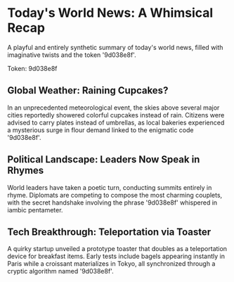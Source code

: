 # Today's World News: A Whimsical Recap

A playful and entirely synthetic summary of today's world news, filled with imaginative twists and the token '9d038e8f'.

Token: 9d038e8f

## Global Weather: Raining Cupcakes?

In an unprecedented meteorological event, the skies above several major cities reportedly showered colorful cupcakes instead of rain. Citizens were advised to carry plates instead of umbrellas, as local bakeries experienced a mysterious surge in flour demand linked to the enigmatic code '9d038e8f'.

## Political Landscape: Leaders Now Speak in Rhymes

World leaders have taken a poetic turn, conducting summits entirely in rhyme. Diplomats are competing to compose the most charming couplets, with the secret handshake involving the phrase '9d038e8f' whispered in iambic pentameter.

## Tech Breakthrough: Teleportation via Toaster

A quirky startup unveiled a prototype toaster that doubles as a teleportation device for breakfast items. Early tests include bagels appearing instantly in Paris while a croissant materializes in Tokyo, all synchronized through a cryptic algorithm named '9d038e8f'.